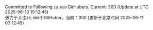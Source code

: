 Committed to Following `10,000` GitHubers. Current: <!-- FOLLOWING_COUNT -->300<!-- FOLLOWING_COUNT --> (Update at UTC <!-- LAST_UPDATED -->2025-06-10 19:12:45<!-- LAST_UPDATED -->)<br>
致力于关注`10,000`个GitHuber。当前：<!-- FOLLOWING_COUNT -->300<!-- FOLLOWING_COUNT --> (更新于北京时间 <!-- LAST_UPDATED_CST -->2025-06-11 03:12:45<!-- LAST_UPDATED_CST -->)
